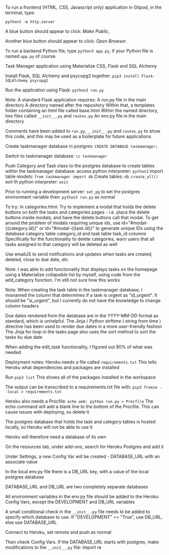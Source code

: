 

To run a frontend (HTML, CSS, Javascript only) application in Gitpod, in the terminal, type:

`python3 -m http.server`

A blue button should appear to click: _Make Public_,

Another blue button should appear to click: _Open Browser_.

To run a backend Python file, type `python3 app.py`, if your Python file is named `app.py` of course.



Task Manager application using Materialize CSS, Flask and SQL Alchemy

Install Flask, SQL Alchemy and psycopg2 together:
`pip3 install Flask-SQLAlchemy psycopg2`


Run the application using Flask:
`python3 run.py`

Note:
A standard Flask application requires: 
A run.py file in the main directory
A directory named after the repository
Within that, a templates folder containing an html file called base.html
Within the named directory, two files called `__init__.py` and `routes.py`
An env.py file in the main directory

Comments have been added to `run.py`,  `__init__.py` and `routes.py` to show this code, and this may be used as a boilerplate for future applications

Create taskmanager database in postgres:
`CREATE DATABASE taskmanager;`

Switch to taskmanager database:
`\c taskmanager`

Push Category and Task class to the postgres database to create tables within the taskmanager database:
access python interpreter:
`python3`
import table models:
`from taskmanager import db`
Create tables:
`db.create_all()`
exit th python interpreter:
`exit`



Prior to running a development server:
`set_pg` to set the postgres environment variable
then:
`python3 run.py` as normal



To try:
In categories.html:
Try to implement a modal that holds the delete buttons on both the tasks and categories pages  - i.e. place the delete buttons inside modals, and have the delete buttons call that modal.
To get around the problem of modals requiring unique ids, use id="#modal-{{category.id}}" or id="#modal-{{task.id}}" to generate unique IDs using the database category table category_id and task table task_id columns
Specifically for the functionality to delete categories, warn users that all tasks assigned to that category will be deleted as well

Use emailJS to send notifications and updates when tasks are created, deleted, close to due date, etc



Note:
I was able to add functionality that displays tasks on the homepage using a Materialize collapsible list by myself, using code from the add_category function. I'm still not sure how this works


Note: 
When creating the task table in the taskmanager database, I misnamed the column that determines if a task is urgent as "id_urgent". It should be "is_urgent", but I currently do not have the knowledge to change column headers


Due dates rendered from the database are in the YYYY-MM-DD format as standard, which is unhelpful. 
The Jinja / Python strftime ( string from time ) directive has been used to render due dates in a more user-friendly fashion 
The Jinja for loop in the tasks page also uses the sort method to sort the tasks bu due date

When adding the edit_task functionality, I figured out 90% of what was needed


Deployment notes:
Heroku needs a file called `requirements.txt`
This tells Heroku what dependencies and packages are installed

Run `pip3 list`
This shows all of the packages installed in the workspace

The output can be transcribed to a requirements.txt file with:
`pip3 freeze --local > requirements.txt`

Heroku also needs a Procfile:
`echo web: python run.py > Procfile`
The echo command will add a blank line to the bottom of the Procfile. This can cause issues with deploying, so delete it


The postgres database that holds the task and category tables is hosted locally, so Heroku will not be able to use it

Heroku will therefore need a database of its own

On the resources tab, under add-ons, search for Heroku Postgres and add it

Under Settings, a new Config Var will be created - DATABASE_URL with an associate value

In the local env.py file there is a DB_URL key, with a value of the local postgres database

DATABASE_URL and DB_URL are two completely separate databases

All environment variables in the env.py file should be added to the Heroku Config Vars, except the DEVELOPMENT and DB_URL variables

A small conditional check in the `__init__.py` file needs to be added to specify which database to use. If "DEVELOPMENT" == "True", use DB_URL, else use DATABASE_URL


Connect to Heroku, set remote and push as normal

Then check Config Vars. If the DATABASE_URL starts with postgres, make modifications to the `__init__.py` file:
import re
